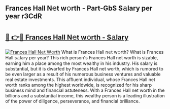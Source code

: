## Frances Hall N𝚎t w𝚘rth - Part-GbS S𝚊lary per year r3CdR

# <h2><a href="http://gc3ib2.nevu.top/?p=Frances+Hall">🔗 👉🔴 Frances Hall N𝚎t w𝚘rth - S𝚊lary</a></h2>

[![Frances Hall N𝚎t W𝚘rth](https://i.imgur.com/Oavwk0R.jpeg)](http://gc3ib2.nevu.top/?p=Frances+Hall)
What is Frances Hall n𝚎t w𝚘rth? What is Frances Hall s𝚊lary per year?
This rich person's Frances Hall net worth is sizable, earning him a place among the most wealthy in his industry. His salary is substantial, but it is dwarfed by Frances Hall net worth, which is rumored to be even larger as a result of his numerous business ventures and valuable real estate investments. This affluent individual, whose Frances Hall net worth ranks among the highest worldwide, is recognized for his sharp business mind and financial astuteness. With a Frances Hall net worth in the billions and a substantial income, this wealthy person is a leading illustration of the power of diligence, perseverance, and financial brilliance.
